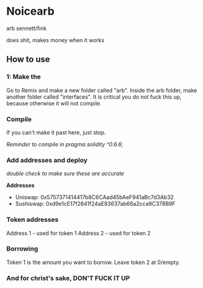 # Noicearb
arb sennett/fink

does shit, makes money when it works

## How to use
### 1: Make the
Go to Remix and make a new folder called "arb". Inside the arb folder, make another folder called "interfaces". It is critical you do not fuck this up, because otherwise it will not compile.
### Compile
If you can't make it past here, just stop.

*Reminder to compile in pragma solidity ^0.6.6;*

### Add addresses and deploy
*double check to make sure these are accurate*

**Addresses**
- Uniswap: 0x5757371414417b8C6CAad45bAeF941aBc7d3Ab32
- Sushiswap: 0xd9e1cE17f2641f24aE83637ab66a2cca9C378B9F

### Token addresses
Address 1 - used for token 1
Address 2 - used for token 2

### Borrowing
Token 1 is the amount you want to borrow. Leave token 2 at 0/empty.

### And for christ's sake, DON'T FUCK IT UP
